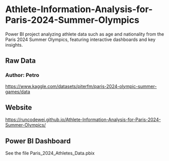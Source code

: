 # Athlete-Information-Analysis-for-Paris-2024-Summer-Olympics

Power BI project analyzing athlete data such as age and nationality from the Paris 2024 Summer Olympics, featuring interactive dashboards and key insights.


## Raw Data
### Author: Petro
https://www.kaggle.com/datasets/piterfm/paris-2024-olympic-summer-games/data


## Website
https://runcodewei.github.io/Athlete-Information-Analysis-for-Paris-2024-Summer-Olympics/


## Power BI Dashboard
See the file Paris_2024_Athletes_Data.pbix
